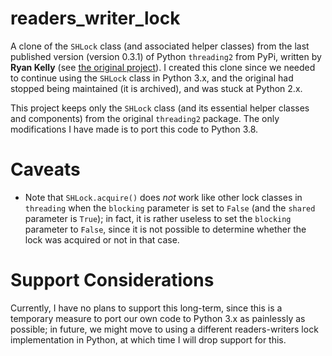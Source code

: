 # readers_writer_lock

A clone of the `SHLock` class (and associated helper classes) from the last published version
(version 0.3.1) of Python `threading2` from PyPi, written by __Ryan Kelly__ (see
[the original project](https://github.com/rfk/threading2)).  I created this clone
since we needed to continue using the `SHLock` class in Python 3.x, and the original had stopped
being maintained (it is archived), and was stuck at Python 2.x.

This project keeps only the `SHLock` class (and its essential helper classes and components)
from the original `threading2` package.  The only modifications I have made is to port this code
to Python 3.8.

Caveats
=======
- Note that `SHLock.acquire()` does _not_ work like other lock classes in `threading`
  when the `blocking` parameter is set to `False` (and the `shared` parameter is `True`);
  in fact, it is rather useless to set the `blocking` parameter to `False`, since it is not
  possible to determine whether the lock was acquired or not in that case.

Support Considerations
======================
Currently, I have no plans to support this long-term, since this is a temporary measure to
port our own code to Python 3.x as painlessly as possible; in future, we might move to using
a different readers-writers lock implementation in Python, at which time I will drop support
for this.

